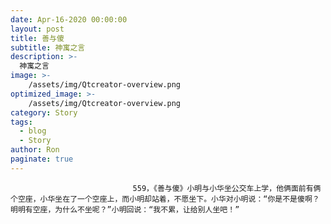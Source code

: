 ```yaml
---
date: Apr-16-2020 00:00:00
layout: post
title: 善与傻
subtitle: 神寓之言
description: >-
  神寓之言
image: >-
    /assets/img/Qtcreator-overview.png
optimized_image: >-
    /assets/img/Qtcreator-overview.png
category: Story
tags:
  - blog
  - Story
author: Ron
paginate: true
---
```


							　　559，《善与傻》小明与小华坐公交车上学，他俩面前有俩个空座，小华坐在了一个空座上，而小明却站着，不愿坐下。小华对小明说：“你是不是傻啊？明明有空座，为什么不坐呢？”小明回说：“我不累，让给别人坐吧！”
							
							
						